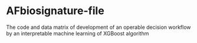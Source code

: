 # AFbiosignature-file
The code and data matrix of development of an operable decision workflow by an interpretable machine learning of XGBoost algorithm
